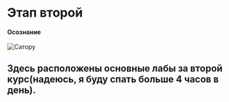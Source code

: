 # Этап второй 
**Осознание**
<br>  
![Сатору](https://c.tenor.com/FH12KSbsscoAAAAd/tenor.gif)
<br>  
## Здесь расположены основные лабы за второй курс(надеюсь, я буду спать больше 4 часов в день).

